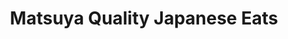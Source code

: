---
layout: place
title: Matsuya Quality Japanese Eats
permalink: /new-york/roslyn/matsuya-quality-japanese-eats.html
stateAbbr: NY
stateName: New York
cityName: Roslyn
seo:
  type: restaurant
  links: null
place_id: ChIJGcr1m5eJwokRoTqqrFI8DUw
photos:
  - name: >-
      places/ChIJGcr1m5eJwokRoTqqrFI8DUw/photos/AeeoHcKkpx5FWr8ohIqzXV_4qtARq_VPBkiuDyJdBXXHLmaqo_10hZqY7Uf9P1MgAQxNsorraqVYnVgwplCZiTs7uPtiH0W_5g-aJsLsZ8xJiDEamKy0cRafoqfJ-Ab5rtQnrSI007wNbzM4kUpHjJi-wxV0cymEVUpSualX4Tv4fpNiT-YNf5_zlXEgbxk091svlKwE-CVdkCId9Pok7r0s0QskOkXF5P3ZrH1_dklqhQw09CPt3DSXvaQlz7Z1DNjVhzzUx4BXXECDkQy7JuPDyGGHzAdW00M6xDbppsgF03T5nw
    widthPx: 4000
    heightPx: 3000
    authorAttributions:
      - displayName: Matsuya Quality Japanese Eats
        uri: https://maps.google.com/maps/contrib/112672852173769323157
        photoUri: >-
          https://lh3.googleusercontent.com/a-/ALV-UjWbkQ1HS2SVRaQb5CobyLK5Wa6Eg-Dl5k_de_Q6z2hT0qL6cFz_=s100-p-k-no-mo
    flagContentUri: >-
      https://www.google.com/local/imagery/report/?cb_client=maps_api_places.places_api&image_key=!1e10!2sAF1QipM9UoHvMRu_ufGRg2jjWuTTWGaQxKMSCvzmmc8c&hl=en-US
    googleMapsUri: >-
      https://www.google.com/maps/place//data=!3m4!1e2!3m2!1sAF1QipM9UoHvMRu_ufGRg2jjWuTTWGaQxKMSCvzmmc8c!2e10!4m2!3m1!1s0x89c289979bf5ca19:0x4c0d3c52acaa3aa1
  - name: >-
      places/ChIJGcr1m5eJwokRoTqqrFI8DUw/photos/AeeoHcJ0XgkDMmazl5DfZu__O8bl6CG48MsAwrhJF0L7JI94704XjpWhHyHuo4Msyart2WtwgT-cGyC5SReEFbEPjw4OeJtNRm_piqXj-VUj_0Pk8k8pp3bqOed51b9bpv6HfNDcVm0DWkxqcodf279wB09UbbC53FOwn7Na-JGBj4wGQNnUHFuWSQH190h0ZvA8zJpuxccOwTgKKU2re5w9pQdXRzxdraRxUd81iJkhv9dHCrX9zjgOW8KzqMTxet0-9yHF9v8VyOzMrS7sdah0KPvDq5S9R4Xi8fzSij9umHWA9Q
    widthPx: 3840
    heightPx: 2160
    authorAttributions:
      - displayName: Matsuya Quality Japanese Eats
        uri: https://maps.google.com/maps/contrib/112672852173769323157
        photoUri: >-
          https://lh3.googleusercontent.com/a-/ALV-UjWbkQ1HS2SVRaQb5CobyLK5Wa6Eg-Dl5k_de_Q6z2hT0qL6cFz_=s100-p-k-no-mo
    flagContentUri: >-
      https://www.google.com/local/imagery/report/?cb_client=maps_api_places.places_api&image_key=!1e10!2sAF1QipOMlVP-oy6ttBqZ-mJ5uFaMwsXFAM7rCOhTKzWU&hl=en-US
    googleMapsUri: >-
      https://www.google.com/maps/place//data=!3m4!1e2!3m2!1sAF1QipOMlVP-oy6ttBqZ-mJ5uFaMwsXFAM7rCOhTKzWU!2e10!4m2!3m1!1s0x89c289979bf5ca19:0x4c0d3c52acaa3aa1
  - name: >-
      places/ChIJGcr1m5eJwokRoTqqrFI8DUw/photos/AeeoHcLpcPE09ZnAN6-gTPHfnekdSHIzxMlMuKKvfnfBDdFseYjg0mjkvQ-iSBZvtX9dZtXcPyWntP63FYaecNRP3iRjQpRM0lmOKrIgFsq21pJL_JpiRXNMtfw2QdEn6iARoJnJsCFclQUIGkbpxqA-oaqj2vSwnb7YKWm0pOR0xPVpMR0zoXdAflrViPQBc-LEiJ55paeJN5XPPu451OKZlOolfZgqSS8Qq3A1LX9W38Zy5O_hrg9_lmoLrK1UGaDL5lL_lplCAfTnSlN6EEl4iRvzoJcwVIOeH7qW3sQi3aJZBA
    widthPx: 3000
    heightPx: 4000
    authorAttributions:
      - displayName: Matsuya Quality Japanese Eats
        uri: https://maps.google.com/maps/contrib/112672852173769323157
        photoUri: >-
          https://lh3.googleusercontent.com/a-/ALV-UjWbkQ1HS2SVRaQb5CobyLK5Wa6Eg-Dl5k_de_Q6z2hT0qL6cFz_=s100-p-k-no-mo
    flagContentUri: >-
      https://www.google.com/local/imagery/report/?cb_client=maps_api_places.places_api&image_key=!1e10!2sAF1QipOVV8n5sEPwkAo5gf_SmaBfzUt9etsBoQPLq_0i&hl=en-US
    googleMapsUri: >-
      https://www.google.com/maps/place//data=!3m4!1e2!3m2!1sAF1QipOVV8n5sEPwkAo5gf_SmaBfzUt9etsBoQPLq_0i!2e10!4m2!3m1!1s0x89c289979bf5ca19:0x4c0d3c52acaa3aa1
  - name: >-
      places/ChIJGcr1m5eJwokRoTqqrFI8DUw/photos/AeeoHcLcZ7a-fI6-9vjvqdF4WQuveCBV5mT8Xa29mqWwZFPuX9b1hoLZ3i6nKmfVoQd2xqPfxXkUvafycjagCo_7brXfihseH9RH2ZY-FOSzgz7G5lciIRyjuT2jh_yC1sPnRJC_EpdaVAhn3dcC2znZ_XMH0RtiYozOVHo-G4yfiyPMFqIT4DMtEa-XuZzp57FtxBfE_5IY9WXg3hd-9frmjg90c3QGhW55uDTSTQXXMp6JFv76PY0x_i2XHgi4_AMQrPdWHnNPldMx5g_frDL-VpZ2snux357S6JY-To9DdArBDw
    widthPx: 3840
    heightPx: 2160
    authorAttributions:
      - displayName: Matsuya Quality Japanese Eats
        uri: https://maps.google.com/maps/contrib/112672852173769323157
        photoUri: >-
          https://lh3.googleusercontent.com/a-/ALV-UjWbkQ1HS2SVRaQb5CobyLK5Wa6Eg-Dl5k_de_Q6z2hT0qL6cFz_=s100-p-k-no-mo
    flagContentUri: >-
      https://www.google.com/local/imagery/report/?cb_client=maps_api_places.places_api&image_key=!1e10!2sAF1QipMPfPzw7Ig5VvkS0dz0Fy6xjx4LtZqSFgirdOpH&hl=en-US
    googleMapsUri: >-
      https://www.google.com/maps/place//data=!3m4!1e2!3m2!1sAF1QipMPfPzw7Ig5VvkS0dz0Fy6xjx4LtZqSFgirdOpH!2e10!4m2!3m1!1s0x89c289979bf5ca19:0x4c0d3c52acaa3aa1
  - name: >-
      places/ChIJGcr1m5eJwokRoTqqrFI8DUw/photos/AeeoHcIrtCdnA-UVuWpYquJCS0C4MaNEuSdOE2DwHSZqUSsQ_4XQG1c8yU4HfvBM5ojGxoT31nN5RtVIbhgXT7uJVu0v3Fhdxq0HbHsshuT3A2AcPv7HsHebSY_VkwtZdvffwg9Bry79P04Q7mbXnbiYXNNohRnh4T7IGWdTpPQ4Al34aY0iP2L_8mkIOsI-iymu4ZcNT309xrP97rg-qF-ozqBBDIeNTcRPhBfp9GgfL_-BDqtnV93xM1ldoTzAQwPGTgCrMM8NwdJTLamvIWYs5uOX44AE8v582MV6UwQNE-mJTQ
    widthPx: 3840
    heightPx: 2160
    authorAttributions:
      - displayName: Matsuya Quality Japanese Eats
        uri: https://maps.google.com/maps/contrib/112672852173769323157
        photoUri: >-
          https://lh3.googleusercontent.com/a-/ALV-UjWbkQ1HS2SVRaQb5CobyLK5Wa6Eg-Dl5k_de_Q6z2hT0qL6cFz_=s100-p-k-no-mo
    flagContentUri: >-
      https://www.google.com/local/imagery/report/?cb_client=maps_api_places.places_api&image_key=!1e10!2sAF1QipMNncjhRbktzDAiAVwnSKcL4LZG3CC2IQowFOQV&hl=en-US
    googleMapsUri: >-
      https://www.google.com/maps/place//data=!3m4!1e2!3m2!1sAF1QipMNncjhRbktzDAiAVwnSKcL4LZG3CC2IQowFOQV!2e10!4m2!3m1!1s0x89c289979bf5ca19:0x4c0d3c52acaa3aa1
  - name: >-
      places/ChIJGcr1m5eJwokRoTqqrFI8DUw/photos/AeeoHcJMNivrqpVrCrvGAIeCI8bPjqJ8fSYPFw3UB0ad5nfsvLBSbhn-047-a64eyhSBA1LvgAbTK5Ch946AKSKG_WA2DjNIxxaRlD7WGe4BThD-BGWSaxp2x1c1Dg-E23Ao5eMTbbxQIiq08hHTyGTt6Db-U5x1GgvMhXY-PC9_vluNEifbwEM4cWSB9gfYyOf0G5Lu9Fjjz8rwBRlE5vFvu5xv7abouPc8mW16ghB90oqYCxeiiu_WbZ2BshKFUGjUpebybeDWyw3pxaOt88OoilljePXcRNlxmy2hNq3U7P47VKH0_IqjLkNP1nm2JhLRavTfZ14GV5CjRTsiRu3r20oRIILbyguJblGLcqkuXUFudMfVMTQozvJEQiGHmatBJ-3t61ITwsSGciRY_LkTspc-85ndA8zX1j28QCSN4R41Vjk
    widthPx: 4032
    heightPx: 3024
    authorAttributions:
      - displayName: Kirsi Lynn
        uri: https://maps.google.com/maps/contrib/116518132172855905690
        photoUri: >-
          https://lh3.googleusercontent.com/a-/ALV-UjVGC5TNPb7vbOzcmjwkLqAqdpkIBUGcf8LwEJuY1xgqPIpiK-CFtA=s100-p-k-no-mo
    flagContentUri: >-
      https://www.google.com/local/imagery/report/?cb_client=maps_api_places.places_api&image_key=!1e10!2sCIHM0ogKEICAgICW98jopQE&hl=en-US
    googleMapsUri: >-
      https://www.google.com/maps/place//data=!3m4!1e2!3m2!1sCIHM0ogKEICAgICW98jopQE!2e10!4m2!3m1!1s0x89c289979bf5ca19:0x4c0d3c52acaa3aa1
  - name: >-
      places/ChIJGcr1m5eJwokRoTqqrFI8DUw/photos/AeeoHcJQ3hemuMp1IAdJtrU4SJhcgWQDX6CgfyhyoiWByY826Ap_2OifWuR7rEB4WzauTKZdEFXletcw9CdaeYTVTqdr6B2NhvbuZ4waSr918dXnSYaV9Xi5sbUcePP4TRg8PSAZfl2C-WpkZ9i_8GdBom0Jb8cT2TK0ANIJb0_WyQwp0pZF4jjUcj1mixyf9rtSWpt02rDy1EH9hnXVftcYIqYQV7Vhr86MRMx0cPf5IvJQnllH_xI2HU3YgOxGtEG54p9lhEY75VyOBDJa6DUBudZpBUwsAXMyCiZPJCDPRmGPoQ
    widthPx: 4000
    heightPx: 3000
    authorAttributions:
      - displayName: Matsuya Quality Japanese Eats
        uri: https://maps.google.com/maps/contrib/112672852173769323157
        photoUri: >-
          https://lh3.googleusercontent.com/a-/ALV-UjWbkQ1HS2SVRaQb5CobyLK5Wa6Eg-Dl5k_de_Q6z2hT0qL6cFz_=s100-p-k-no-mo
    flagContentUri: >-
      https://www.google.com/local/imagery/report/?cb_client=maps_api_places.places_api&image_key=!1e10!2sAF1QipNC4rRFNo5WIfglmm4u59k9_RdURGXYE7s8YExe&hl=en-US
    googleMapsUri: >-
      https://www.google.com/maps/place//data=!3m4!1e2!3m2!1sAF1QipNC4rRFNo5WIfglmm4u59k9_RdURGXYE7s8YExe!2e10!4m2!3m1!1s0x89c289979bf5ca19:0x4c0d3c52acaa3aa1
  - name: >-
      places/ChIJGcr1m5eJwokRoTqqrFI8DUw/photos/AeeoHcLqDuCsfrdKsKJs_xU7cPyqTU3i2Xzvtnt-v6wV6JLmwxok_nbhB5IJ2PwTypFfabY2aFna4b3oxndd6SRWUiAFPmZvopzI2f6L5njIi5gTg25IZoRQoYK50-U_pXmdWEfQ3PhhJKxLsLYrDG_9mMQ7BUb6JCasRbUBKBge1QvPeWTM09WmiTeSH50lE-KQET_YWQXmWq_eNBvD3uE-5gVRehgcSa_BNXz4VeK6bzSqfDXwcOqoFlGdTZUf5HVKY4AMPUxv1GItWxIovpkKCgAxjdm2hTSOrZNd3RX4BAriTQ
    widthPx: 4800
    heightPx: 3200
    authorAttributions:
      - displayName: Matsuya Quality Japanese Eats
        uri: https://maps.google.com/maps/contrib/112672852173769323157
        photoUri: >-
          https://lh3.googleusercontent.com/a-/ALV-UjWbkQ1HS2SVRaQb5CobyLK5Wa6Eg-Dl5k_de_Q6z2hT0qL6cFz_=s100-p-k-no-mo
    flagContentUri: >-
      https://www.google.com/local/imagery/report/?cb_client=maps_api_places.places_api&image_key=!1e10!2sAF1QipMByKBlhtdItIOkZWuOC2uGTlaNzQ_8ij3GqWoD&hl=en-US
    googleMapsUri: >-
      https://www.google.com/maps/place//data=!3m4!1e2!3m2!1sAF1QipMByKBlhtdItIOkZWuOC2uGTlaNzQ_8ij3GqWoD!2e10!4m2!3m1!1s0x89c289979bf5ca19:0x4c0d3c52acaa3aa1
  - name: >-
      places/ChIJGcr1m5eJwokRoTqqrFI8DUw/photos/AeeoHcIYF7Itvr-T2JkIbUd-_V95t1L80Tygf5UxFV3OzxegqhIpsU_cH8237Ziov-Ed67OaxCyHyTYv9hntziBt81hpMIFl2eWNP-EnVE0XzF6d2kyhPSLaZxOA4UcO8qeRsVMRlbyfbXhqe6UKfjlxe5KPHlexPiQOSkSlE4H3MyuC3uHdO0KwarCd-grQsSycSb-s4pG-9sulw_O6UH_cadyzQhDmqTbbJ3-yfnsrkwS-sR8h6ZRNl-EvlAeFjRJTfODOCi00V9XJ6XpWNw0snJ-33ObWVbdhoM8cf3m8uNXXeRmfqadTe1bkwf2_d8cokVDzDCCPAqRZP-OLXDaiu-u-hWZ3Gg50g6QIOAJjOQVBOoooz_tGAzy3PTlnS_rF6ztK_2CZkRjYVgnsVqsBapgiR2w2Sdr4AjteK91WwKNfmL4l
    widthPx: 4000
    heightPx: 3000
    authorAttributions:
      - displayName: Jeffrey Tsai
        uri: https://maps.google.com/maps/contrib/100618337780799061773
        photoUri: >-
          https://lh3.googleusercontent.com/a-/ALV-UjUtVYyDIQrUkNCt5h0HtPLvWjURXOs2PFY0yjVhZ8iOdUgL33g4MQ=s100-p-k-no-mo
    flagContentUri: >-
      https://www.google.com/local/imagery/report/?cb_client=maps_api_places.places_api&image_key=!1e10!2sCIHM0ogKEICAgID73Ye1tAE&hl=en-US
    googleMapsUri: >-
      https://www.google.com/maps/place//data=!3m4!1e2!3m2!1sCIHM0ogKEICAgID73Ye1tAE!2e10!4m2!3m1!1s0x89c289979bf5ca19:0x4c0d3c52acaa3aa1
  - name: >-
      places/ChIJGcr1m5eJwokRoTqqrFI8DUw/photos/AeeoHcJsYRo7jEuIy9koI5z7OUSqXoK80eup4bdOD8_Si5_wGdGkTXS-kjP5KGt3xFQ1fmQSHUt0gNafG6DTxvU20gE1ajQcIBeeWkstV12zqP7UAjbhu5Q3lxbjENbMFcgvIVnRg9AcG6nOtTI57cBVpPGxKOfxYlLkYrND6cNZVxEDyrNStRppybqx00WsYqU0O3KXbmNbv_BKWl6b2iU2XZHM8KYcCp5zE8YLdK4B9zJKssUfT25u0ZlM_RgHrwKzgjNAYaCiBxTqefjQzaC0HhGcNyvELR3_MHqtY4B7p3QYYS7MNmp3boQjAzHhiQS_5z2eHko0KPm1y5O41sh_topN2X0cZCs0p2Mwqxrkii2vo-h8HnBdAThoXzaQtvRHByCeghIsNXUGy5KrjaWGDDpjnw-VExz820E6Iui5_g6nahs
    widthPx: 3072
    heightPx: 4080
    authorAttributions:
      - displayName: Kirsi Lynn
        uri: https://maps.google.com/maps/contrib/116518132172855905690
        photoUri: >-
          https://lh3.googleusercontent.com/a-/ALV-UjVGC5TNPb7vbOzcmjwkLqAqdpkIBUGcf8LwEJuY1xgqPIpiK-CFtA=s100-p-k-no-mo
    flagContentUri: >-
      https://www.google.com/local/imagery/report/?cb_client=maps_api_places.places_api&image_key=!1e10!2sCIHM0ogKEICAgIDX-o_yrAE&hl=en-US
    googleMapsUri: >-
      https://www.google.com/maps/place//data=!3m4!1e2!3m2!1sCIHM0ogKEICAgIDX-o_yrAE!2e10!4m2!3m1!1s0x89c289979bf5ca19:0x4c0d3c52acaa3aa1
address: 1358 Old Northern Blvd, Roslyn, NY 11576, USA
street: 1358 Old Northern Blvd
city: Roslyn
state: NY
zip: '11576'
country: USA
neighborhood: null
latitude: '40.800442'
longitude: '-73.648691'
accessibility_options:
  wheelchairAccessibleParking: true
  wheelchairAccessibleEntrance: true
  wheelchairAccessibleRestroom: true
  wheelchairAccessibleSeating: true
business_status: OPERATIONAL
name: Matsuya Quality Japanese Eats
google_maps_links:
  directionsUri: >-
    https://www.google.com/maps/dir//''/data=!4m7!4m6!1m1!4e2!1m2!1m1!1s0x89c289979bf5ca19:0x4c0d3c52acaa3aa1!3e0
  placeUri: https://maps.google.com/?cid=5480102647361583777
  writeAReviewUri: >-
    https://www.google.com/maps/place//data=!4m3!3m2!1s0x89c289979bf5ca19:0x4c0d3c52acaa3aa1!12e1
  reviewsUri: >-
    https://www.google.com/maps/place//data=!4m4!3m3!1s0x89c289979bf5ca19:0x4c0d3c52acaa3aa1!9m1!1b1
  photosUri: >-
    https://www.google.com/maps/place//data=!4m3!3m2!1s0x89c289979bf5ca19:0x4c0d3c52acaa3aa1!10e5
primary_type: Japanese Restaurant
opening_hours:
  regular: null
  current: null
secondary_opening_hours:
  regular:
    weekdayDescriptions: null
    type: null
  current:
    weekdayDescriptions: null
    type: null
phone: null
price_level: null
price_range: null
rating: null
rating_count: 0
website: null
description: >-
  Discover Matsuya Quality Japanese Eats in Roslyn, NY$$$Matsuya Quality
  Japanese Eats in Roslyn, NY, provides a relaxed spot for enjoying authentic
  Japanese flavors, including fresh sushi and creative rolls crafted with care.
  The casual atmosphere features a welcoming bar area where visitors can savor
  expertly prepared dishes alongside a selection of beer and wine, making it
  ideal for casual meals or unwinding after a day. With thoughtful accessibility
  features like wheelchair-friendly entrances and seating, this spot ensures
  everyone can experience its vibrant offerings without barriers. Patrons
  appreciate the focus on quality ingredients that highlight traditional
  techniques, positioning it as a go-to choice for those seeking Japanese
  cuisine nearby.
generative_summary: >-
  Discover Matsuya Quality Japanese Eats in Roslyn, NY$$$Matsuya Quality
  Japanese Eats in Roslyn, NY, provides a relaxed spot for enjoying authentic
  Japanese flavors, including fresh sushi and creative rolls crafted with care.
  The casual atmosphere features a welcoming bar area where visitors can savor
  expertly prepared dishes alongside a selection of beer and wine, making it
  ideal for casual meals or unwinding after a day. With thoughtful accessibility
  features like wheelchair-friendly entrances and seating, this spot ensures
  everyone can experience its vibrant offerings without barriers. Patrons
  appreciate the focus on quality ingredients that highlight traditional
  techniques, positioning it as a go-to choice for those seeking Japanese
  cuisine nearby.
generative_disclosure: Summarized by AI using the Grok-3-Mini model.
reviews: null
review_summary: >-
  What Visitors Are Buzzing About$$$Folks exploring sushi spots around Roslyn
  often highlight the fresh, flavorful rolls and solid drink options that make
  for a satisfying meal without any fuss. Many comments point to the reliable
  quality of the Japanese dishes, with people noting how the variety keeps
  things exciting for repeat visits. While some mention portions could be more
  generous, the overall vibe comes across as inviting and worth trying for
  anyone in the mood for casual eats. It's clear that the emphasis on simple,
  well-executed flavors has won over locals, creating a positive buzz for those
  hunting for top-rated sushi experiences in the area. Overall, it seems like a
  solid pick for anyone wanting to dive into Japanese-inspired dining with a
  laid-back feel.
review_disclosure: Summarized by AI using the Grok-3-Mini model.
parking_options: null
payment_options: null
allow_dogs: null
curbside_pickup: null
delivery: null
dine_in: null
good_for_children: null
good_for_groups: null
good_for_sports: null
live_music: null
menu_for_children: null
outdoor_seating: null
reservable: null
restroom: null
serves_beer: null
serves_breakfast: null
serves_brunch: null
serves_cocktails: null
serves_coffee: null
serves_dinner: null
serves_dessert: null
serves_lunch: null
serves_vegetarian_food: null
serves_wine: null
takeout: null
update_category: pro
places_description: null

---